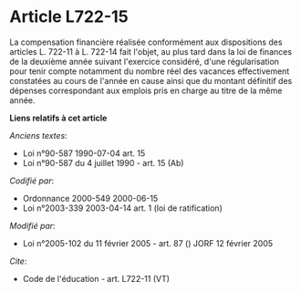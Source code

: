 # Article L722-15

La compensation financière réalisée conformément aux dispositions des articles L. 722-11 à L. 722-14 fait l'objet, au plus
tard dans la loi de finances de la deuxième année suivant l'exercice considéré, d'une régularisation pour tenir compte
notamment du nombre réel des vacances effectivement constatées au cours de l'année en cause ainsi que du montant définitif
des dépenses correspondant aux emplois pris en charge au titre de la même année.

**Liens relatifs à cet article**

_Anciens textes_:

  - Loi n°90-587 1990-07-04 art. 15
  - Loi n°90-587 du 4 juillet 1990 - art. 15 (Ab)

_Codifié par_:

  - Ordonnance 2000-549 2000-06-15
  - Loi n°2003-339 2003-04-14 art. 1 (loi de ratification)

_Modifié par_:

  - Loi n°2005-102 du 11 février 2005 - art. 87 () JORF 12 février 2005

_Cite_:

  - Code de l'éducation - art. L722-11 (VT)
